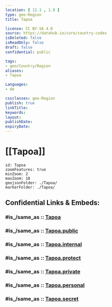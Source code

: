 ```yaml
---
location: [ 12.1 , 1.8 ] 
type: geo-Region
title: Tapoa

license: CC BY-SA 4.0
source: https://datahub.io/core/country-codes
isDeleted: false
isReadOnly: false
draft: false
confidential: public

tags:
- geo/Country/Region
aliases:
- Tapoa

Languages:
- de

cssclasses: geo-Region
publish: true
linkTitle: 
keywords: 
layout: 
publishDate: 
expiryDate: 
---
```


# [[Tapoa]] 

```leaflet
id: Tapoa
zoomFeatures: true 
minZoom: 2 
maxZoom: 18
geojsonFolder: ./Tapoa/
markerFolder: ./Tapoa/
```


## Confidential Links & Embeds: 

### #is_/same_as :: [Tapoa](/_Standards/Earth/Continent/Africa/Africa~West/Burkina_Faso/Regions~Burkina_Faso/Est/counties~Est/Tapoa.md) 

### #is_/same_as :: [Tapoa.public](/_public/Earth/Continent/Africa/Africa~West/Burkina_Faso/Regions~Burkina_Faso/Est/counties~Est/Tapoa.public.md) 

### #is_/same_as :: [Tapoa.internal](/_internal/Earth/Continent/Africa/Africa~West/Burkina_Faso/Regions~Burkina_Faso/Est/counties~Est/Tapoa.internal.md) 

### #is_/same_as :: [Tapoa.protect](/_protect/Earth/Continent/Africa/Africa~West/Burkina_Faso/Regions~Burkina_Faso/Est/counties~Est/Tapoa.protect.md) 

### #is_/same_as :: [Tapoa.private](/_private/Earth/Continent/Africa/Africa~West/Burkina_Faso/Regions~Burkina_Faso/Est/counties~Est/Tapoa.private.md) 

### #is_/same_as :: [Tapoa.personal](/_personal/Earth/Continent/Africa/Africa~West/Burkina_Faso/Regions~Burkina_Faso/Est/counties~Est/Tapoa.personal.md) 

### #is_/same_as :: [Tapoa.secret](/_secret/Earth/Continent/Africa/Africa~West/Burkina_Faso/Regions~Burkina_Faso/Est/counties~Est/Tapoa.secret.md)

